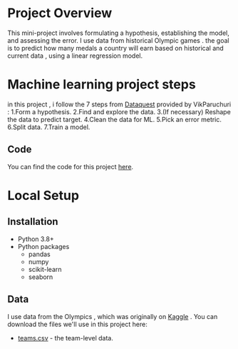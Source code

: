 # Project Overview

This mini-project involves formulating a hypothesis, establishing the model, and assessing the error.
I use data from historical Olympic games . 
the goal is to predict how many medals a country will earn  based on historical and current data , using a linear regression model.

# Machine learning project steps

in this project , i follow the 7 steps from [Dataquest](https://www.youtube.com/@Dataquestio) provided by VikParuchuri : 
    1.Form a hypothesis.
    2.Find and explore the data.
    3.(If necessary) Reshape the data to predict target.
    4.Clean the data for ML.
    5.Pick an error metric.
    6.Split data.
    7.Train a model.

## Code

You can find the code for this project [here](https://github.com/kaouterHassani/Predicting-Olympic-Medal-Counts-with-Linear-Regression-Using-Historical-Data).

# Local Setup

## Installation

* Python 3.8+
* Python packages
    * pandas
    * numpy
    * scikit-learn
    * seaborn
 
## Data

I use data from the Olympics , which was originally on [Kaggle](https://www.kaggle.com/datasets/heesoo37/120-years-of-olympic-history-athletes-and-results) .
You can download the files we'll use in this project here:


* [teams.csv](https://drive.google.com/uc?export=download&id=1L3YAlts8tijccIndVPB-mOsRpEpVawk7) - the team-level data.
